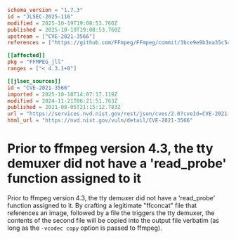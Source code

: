 ```toml
schema_version = "1.7.3"
id = "JLSEC-2025-116"
modified = 2025-10-19T19:08:53.760Z
published = 2025-10-19T19:08:53.760Z
upstream = ["CVE-2021-3566"]
references = ["https://github.com/FFmpeg/FFmpeg/commit/3bce9e9b3ea35c54bacccc793d7da99ea5157532#diff-74f6b92a0541378ad15de9c29c0a2b0c69881ad9ffc71abe568b88b535e00a7f", "https://lists.debian.org/debian-lts-announce/2021/08/msg00018.html", "https://github.com/FFmpeg/FFmpeg/commit/3bce9e9b3ea35c54bacccc793d7da99ea5157532#diff-74f6b92a0541378ad15de9c29c0a2b0c69881ad9ffc71abe568b88b535e00a7f", "https://lists.debian.org/debian-lts-announce/2021/08/msg00018.html"]

[[affected]]
pkg = "FFMPEG_jll"
ranges = ["< 4.3.1+0"]

[[jlsec_sources]]
id = "CVE-2021-3566"
imported = 2025-10-18T14:07:17.119Z
modified = 2024-11-21T06:21:51.763Z
published = 2021-08-05T21:15:12.783Z
url = "https://services.nvd.nist.gov/rest/json/cves/2.0?cveId=CVE-2021-3566"
html_url = "https://nvd.nist.gov/vuln/detail/CVE-2021-3566"
```

# Prior to ffmpeg version 4.3, the tty demuxer did not have a 'read_probe' function assigned to it

Prior to ffmpeg version 4.3, the tty demuxer did not have a 'read_probe' function assigned to it. By crafting a legitimate "ffconcat" file that references an image, followed by a file the triggers the tty demuxer, the contents of the second file will be copied into the output file verbatim (as long as the `-vcodec copy` option is passed to ffmpeg).

